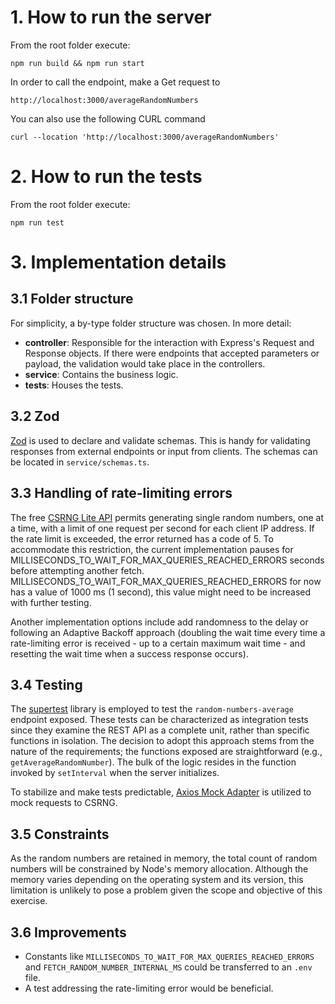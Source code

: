 
# 1. How to run the server
From the root folder execute:

```
npm run build && npm run start
```

In order to call the endpoint, make a Get request to
```
http://localhost:3000/averageRandomNumbers
```

You can also use the following CURL command

```
curl --location 'http://localhost:3000/averageRandomNumbers'
```

# 2. How to run the tests
From the root folder execute:
```
npm run test
```

# 3. Implementation details

## 3.1 Folder structure
For simplicity, a by-type folder structure was chosen. In more detail:
- **controller**: Responsible for the interaction with Express's Request and Response objects. If there were endpoints that accepted parameters or payload, the validation would take place in the controllers.
- **service**: Contains the business logic.
- **tests**: Houses the tests.

## 3.2 Zod
[Zod](https://zod.dev/) is used to declare and validate schemas. This is handy for validating responses from external endpoints or input from clients. The schemas can be located in `service/schemas.ts`.

## 3.3 Handling of rate-limiting errors
The free [CSRNG Lite API](https://csrng.net/documentation/csrng-lite/) permits generating single random numbers, one at a time, with a limit of one request per second for each client IP address. If the rate limit is exceeded, the error returned has a code of 5. To accommodate this restriction, the current implementation pauses for MILLISECONDS_TO_WAIT_FOR_MAX_QUERIES_REACHED_ERRORS seconds before attempting another fetch. MILLISECONDS_TO_WAIT_FOR_MAX_QUERIES_REACHED_ERRORS for now has a value of 1000 ms (1 second), this value might need to be increased with further testing.

Another implementation options include add randomness to the delay or following an Adaptive Backoff approach (doubling the wait time every time a rate-limiting error is received - up to a certain maximum wait time - and resetting the wait time when a success response occurs).

## 3.4 Testing 
The [supertest](https://www.npmjs.com/package/supertest) library is employed to test the `random-numbers-average` endpoint exposed. These tests can be characterized as integration tests since they examine the REST API as a complete unit, rather than specific functions in isolation. The decision to adopt this approach stems from the nature of the requirements; the functions exposed are straightforward (e.g., `getAverageRandomNumber`). The bulk of the logic resides in the function invoked by `setInterval` when the server initializes.

To stabilize and make tests predictable, [Axios Mock Adapter](https://www.npmjs.com/package/axios-mock-adapter) is utilized to mock requests to CSRNG.

## 3.5 Constraints
As the random numbers are retained in memory, the total count of random numbers will be constrained by Node's memory allocation. Although the memory varies depending on the operating system and its version, this limitation is unlikely to pose a problem given the scope and objective of this exercise.

## 3.6 Improvements
- Constants like `MILLISECONDS_TO_WAIT_FOR_MAX_QUERIES_REACHED_ERRORS` and `FETCH_RANDOM_NUMBER_INTERNAL_MS` could be transferred to an `.env` file.
- A test addressing the rate-limiting error would be beneficial.